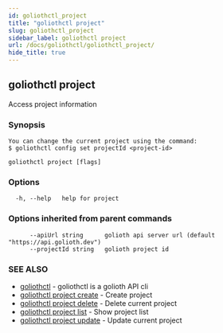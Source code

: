 ```yaml
---
id: goliothctl_project
title: "goliothctl project"
slug: goliothctl_project
sidebar_label: goliothctl project
url: /docs/goliothctl/goliothctl_project/
hide_title: true
---
```

## goliothctl project

Access project information

### Synopsis


	You can change the current project using the command:
	$ goliothctl config set projectId <project-id>
	 

```
goliothctl project [flags]
```

### Options

```
  -h, --help   help for project
```

### Options inherited from parent commands

```
      --apiUrl string      golioth api server url (default "https://api.golioth.dev")
      --projectId string   golioth project id
```

### SEE ALSO

* [goliothctl](/docs/goliothctl/goliothctl/)	 - goliothctl is a golioth API cli
* [goliothctl project create](/docs/goliothctl/goliothctl_project_create/)	 - Create project
* [goliothctl project delete](/docs/goliothctl/goliothctl_project_delete/)	 - Delete current project
* [goliothctl project list](/docs/goliothctl/goliothctl_project_list/)	 - Show project list
* [goliothctl project update](/docs/goliothctl/goliothctl_project_update/)	 - Update current project

